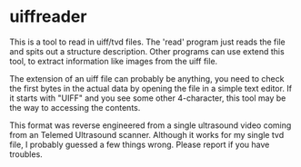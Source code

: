 # uiffreader

This is a tool to read in uiff/tvd files. The 'read' program just reads the file and spits out a structure description.
Other programs can use extend this tool, to extract information like images from the uiff file.

The extension of an uiff file can probably be anything, you need to check the first bytes in the actual data by opening the file in a simple text editor. If it starts with "UIFF" and you see some other 4-character, this tool may be the way to accessing the contents.

This format was reverse engineered from a single ultrasound video coming from an Telemed Ultrasound scanner.
Although it works for my single tvd file, I probably guessed a few things wrong. Please report if you have troubles.

